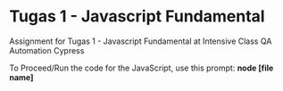 # Tugas 1 - Javascript Fundamental
Assignment for Tugas 1 - Javascript Fundamental at Intensive Class QA Automation Cypress

To Proceed/Run the code for the JavaScript, use this prompt:
**node [file name]**
